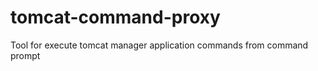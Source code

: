 tomcat-command-proxy
====================

Tool for execute tomcat manager application commands from command prompt
